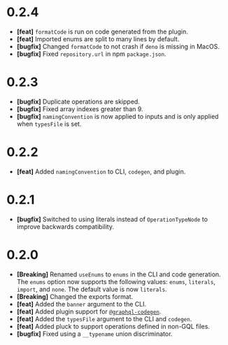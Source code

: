 # 0.2.4

- **[feat]** `formatCode` is run on code generated from the plugin.
- **[feat]** Imported enums are split to many lines by default.
- **[bugfix]** Changed `formatCode` to not crash if `deno` is missing in MacOS.
- **[bugfix]** Fixed `repository.url` in npm `package.json`.

# 0.2.3

- **[bugfix]** Duplicate operations are skipped.
- **[bugfix]** Fixed array indexes greater than 9.
- **[bugfix]** `namingConvention` is now applied to inputs and is only applied
  when `typesFile` is set.

# 0.2.2

- **[feat]** Added `namingConvention` to CLI, `codegen`, and plugin.

# 0.2.1

- **[bugfix]** Switched to using literals instead of `OperationTypeNode` to
  improve backwards compatibility.

# 0.2.0

- **[Breaking]** Renamed `useEnums` to `enums` in the CLI and code generation.
  The `enums` option now supports the following values: `enums`, `literals`,
  `import`, and `none`. The default value is now `literals`.
- **[Breaking]** Changed the exports format.
- **[feat]** Added the `banner` argument to the CLI.
- **[feat]** Added plugin support for
  [`@graphql-codegen`](https://the-guild.dev/graphql/codegen/docs/getting-started).
- **[feat]** Added the `typesFile` argument to the CLI and `codegen`.
- **[feat]** Added pluck to support operations defined in non-GQL files.
- **[bugfix]** Fixed using a `__typename` union discriminator.
